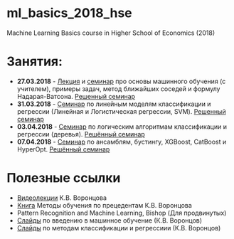 # ml_basics_2018_hse
Machine Learning Basics course in Higher School of Economics (2018)

# Занятия:
* **27.03.2018** - [Лекция](https://github.com/Leensman/ml_basics_2018_hse/blob/master/Lecture_1/ML%20Basics.%20Supervised%20learning.%20KNN.pdf) и [семинар](https://github.com/Leensman/ml_basics_2018_hse/blob/master/Practice_1/KNN.ipynb) про основы машинного обучения (с учителем), примеры задач, метод ближайших соседей и формулу Надарая-Ватсона. [Решенный семинар](https://github.com/Leensman/ml_basics_2018_hse/blob/master/Practice_1/KNN-proc.ipynb)
* **31.03.2018** - [Семинар](https://github.com/Leensman/ml_basics_2018_hse/blob/master/Practice_2/Linear%20models.%20SVM.ipynb) по линейным моделям классификации и регрессии (Линейная и Логистическая регрессии, SVM). [Решенный семинар](https://github.com/Leensman/ml_basics_2018_hse/blob/master/Practice_2/Linear%20models.%20SVM%20-%20proc.ipynb)
* **03.04.2018** - [Семинар](https://github.com/Leensman/ml_basics_2018_hse/blob/master/Practice_3/Trees.ipynb) по логическим алгоритмам классификации и регрессии (деревья). [Решённый семинар](https://github.com/Leensman/ml_basics_2018_hse/blob/master/Practice_3/Trees-proc.ipynb)
* **07.04.2018** - [Семинар](https://github.com/Leensman/ml_basics_2018_hse/blob/master/Practice_4/Ensemble.ipynb) по ансамблям, бустингу, XGBoost, CatBoost и HyperOpt. [Решённый семинар](https://github.com/Leensman/ml_basics_2018_hse/blob/master/Practice_4/Ensemble-proc.ipynb)

# Полезные ссылки
* [Видеолекции](https://www.youtube.com/playlist?list=PLJOzdkh8T5kp99tGTEFjH_b9zqEQiiBtC) К.В. Воронцова
* [Книга](http://www.machinelearning.ru/wiki/images/6/6d/Voron-ML-1.pdf) Методы обучения по прецедентам К.В. Воронцова
* Pattern Recognition and Machine Learning, Bishop (Для продвинутых) 
* [Слайды](http://www.machinelearning.ru/wiki/images/f/fc/Voron-ML-Intro-slides.pdf) по введению в машинное обучение (К.В. Воронцов)
* [Слайды](http://www.machinelearning.ru/wiki/images/c/c3/Voron-ML-Metric-slides.pdf) по методам классификации и регрессиии (К.В. Воронцов)
